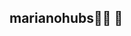 ## marianohubs👨‍💻 👋

<!DOCTYPE html>
<html lang="es">
<head>
    <meta charset="UTF-8">
    <title>Banner en GitHub</title>
    <style>
        .banner {
            width: 100%;
            height: 200px;
            background-image: url('BANNERUFC');
            background-size: cover;
            background-position: center;
            text-align: center;
            display: flex;
            justify-content: center;
            align-items: center;
        }

        .banner h1 {
            color: white;
            font-size: 3em;
            text-shadow: 2px 2px 4px rgba(0, 0, 0, 0.5);
        }
    </style>
</head>
<body>
    <div class="banner">
        <h1>Bienvenido a mi Repositorio</h1>
    </div>
</body>
</html>

<!--
**marianohubs/marianohubs** is a ✨ _special_ ✨ repository because its `README.md` (this file) appears on your GitHub profile.

Here are some ideas to get you started:

- 🔭 I’m currently working on Cineplanet.
- 🌱 I’m currently learning ract
- 👯 I’m looking to collaborate on projects.
- 🤔 I’m looking for help with next.js-
- 💬 Ask me about: my favorite programing langauge
- 📫 How to reach me: @marianohubs
- 😄 Pronouns: he,
- ⚡ Fun fact: gamer.
-->
